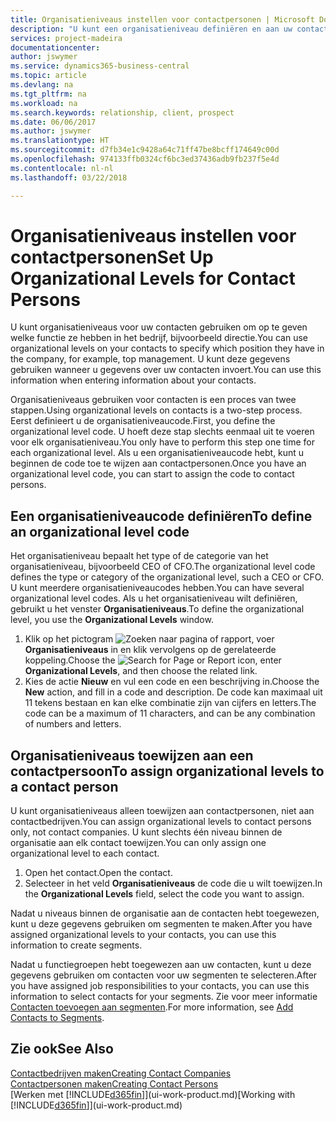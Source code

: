 ```yaml
---
title: Organisatieniveaus instellen voor contactpersonen | Microsoft Docs
description: "U kunt een organisatieniveau definiëren en aan uw contact toewijzen om de positie aan te geven die ze binnen hun bedrijf hebben, bijvoorbeeld directie."
services: project-madeira
documentationcenter: 
author: jswymer
ms.service: dynamics365-business-central
ms.topic: article
ms.devlang: na
ms.tgt_pltfrm: na
ms.workload: na
ms.search.keywords: relationship, client, prospect
ms.date: 06/06/2017
ms.author: jswymer
ms.translationtype: HT
ms.sourcegitcommit: d7fb34e1c9428a64c71ff47be8bcff174649c00d
ms.openlocfilehash: 974133ffb0324cf6bc3ed37436adb9fb237f5e4d
ms.contentlocale: nl-nl
ms.lasthandoff: 03/22/2018

---
```

# <a name="set-up-organizational-levels-for-contact-persons"></a><span data-ttu-id="4910d-103">Organisatieniveaus instellen voor contactpersonen</span><span class="sxs-lookup"><span data-stu-id="4910d-103">Set Up Organizational Levels for Contact Persons</span></span>
<span data-ttu-id="4910d-104">U kunt organisatieniveaus voor uw contacten gebruiken om op te geven welke functie ze hebben in het bedrijf, bijvoorbeeld directie.</span><span class="sxs-lookup"><span data-stu-id="4910d-104">You can use organizational levels on your contacts to specify which position they have in the company, for example, top management.</span></span> <span data-ttu-id="4910d-105">U kunt deze gegevens gebruiken wanneer u gegevens over uw contacten invoert.</span><span class="sxs-lookup"><span data-stu-id="4910d-105">You can use this information when entering information about your contacts.</span></span>

<span data-ttu-id="4910d-106">Organisatieniveaus gebruiken voor contacten is een proces van twee stappen.</span><span class="sxs-lookup"><span data-stu-id="4910d-106">Using organizational levels on contacts is a two-step process.</span></span> <span data-ttu-id="4910d-107">Eerst definieert u de organisatieniveaucode.</span><span class="sxs-lookup"><span data-stu-id="4910d-107">First, you define the organizational level code.</span></span> <span data-ttu-id="4910d-108">U hoeft deze stap slechts eenmaal uit te voeren voor elk organisatieniveau.</span><span class="sxs-lookup"><span data-stu-id="4910d-108">You only have to perform this step one time for each organizational level.</span></span> <span data-ttu-id="4910d-109">Als u een organisatieniveaucode hebt, kunt u beginnen de code toe te wijzen aan contactpersonen.</span><span class="sxs-lookup"><span data-stu-id="4910d-109">Once you have an organizational level code, you can start to assign the code to contact persons.</span></span>

## <a name="to-define-an-organizational-level-code"></a><span data-ttu-id="4910d-110">Een organisatieniveaucode definiëren</span><span class="sxs-lookup"><span data-stu-id="4910d-110">To define an organizational level code</span></span>
<span data-ttu-id="4910d-111">Het organisatieniveau bepaalt het type of de categorie van het organisatieniveau, bijvoorbeeld CEO of CFO.</span><span class="sxs-lookup"><span data-stu-id="4910d-111">The organizational level code defines the type or category of the organizational level, such a CEO  or CFO.</span></span> <span data-ttu-id="4910d-112">U kunt meerdere organisatieniveaucodes hebben.</span><span class="sxs-lookup"><span data-stu-id="4910d-112">You can have several organizational level codes.</span></span> <span data-ttu-id="4910d-113">Als u het organisatieniveau wilt definiëren, gebruikt u het venster **Organisatieniveaus**.</span><span class="sxs-lookup"><span data-stu-id="4910d-113">To define the organizational level, you use the **Organizational Levels** window.</span></span>

1. <span data-ttu-id="4910d-114">Klik op het pictogram ![Zoeken naar pagina of rapport](media/ui-search/search_small.png "pictogram Zoeken naar pagina of rapport"), voer **Organisatieniveaus** in en klik vervolgens op de gerelateerde koppeling.</span><span class="sxs-lookup"><span data-stu-id="4910d-114">Choose the ![Search for Page or Report](media/ui-search/search_small.png "Search for Page or Report icon") icon, enter **Organizational Levels**, and then choose the related link.</span></span>
2. <span data-ttu-id="4910d-115">Kies de actie **Nieuw** en vul een code en een beschrijving in.</span><span class="sxs-lookup"><span data-stu-id="4910d-115">Choose the **New** action, and fill in a code and description.</span></span> <span data-ttu-id="4910d-116">De code kan maximaal uit 11 tekens bestaan en kan elke combinatie zijn van cijfers en letters.</span><span class="sxs-lookup"><span data-stu-id="4910d-116">The code can be a maximum of 11 characters, and can be any combination of numbers and letters.</span></span>

## <a name="to-assign-organizational-levels-to-a-contact-person"></a><span data-ttu-id="4910d-117">Organisatieniveaus toewijzen aan een contactpersoon</span><span class="sxs-lookup"><span data-stu-id="4910d-117">To assign organizational levels to a contact person</span></span>
<span data-ttu-id="4910d-118">U kunt organisatieniveaus alleen toewijzen aan contactpersonen, niet aan contactbedrijven.</span><span class="sxs-lookup"><span data-stu-id="4910d-118">You can assign organizational levels to contact persons only, not contact companies.</span></span> <span data-ttu-id="4910d-119">U kunt slechts één niveau binnen de organisatie aan elk contact toewijzen.</span><span class="sxs-lookup"><span data-stu-id="4910d-119">You can only assign one organizational level to each contact.</span></span>

1. <span data-ttu-id="4910d-120">Open het contact.</span><span class="sxs-lookup"><span data-stu-id="4910d-120">Open the contact.</span></span>
2. <span data-ttu-id="4910d-121">Selecteer in het veld **Organisatieniveaus** de code die u wilt toewijzen.</span><span class="sxs-lookup"><span data-stu-id="4910d-121">In the **Organizational Levels** field, select the code you want to assign.</span></span>

<span data-ttu-id="4910d-122">Nadat u niveaus binnen de organisatie aan de contacten hebt toegewezen, kunt u deze gegevens gebruiken om segmenten te maken.</span><span class="sxs-lookup"><span data-stu-id="4910d-122">After you have assigned organizational levels to your contacts, you can use this information to create segments.</span></span>

<span data-ttu-id="4910d-123">Nadat u functiegroepen hebt toegewezen aan uw contacten, kunt u deze gegevens gebruiken om contacten voor uw segmenten te selecteren.</span><span class="sxs-lookup"><span data-stu-id="4910d-123">After you have assigned job responsibilities to your contacts, you can use this information to select contacts for your segments.</span></span> <span data-ttu-id="4910d-124">Zie voor meer informatie [Contacten toevoegen aan segmenten](marketing-add-contact-segment.md).</span><span class="sxs-lookup"><span data-stu-id="4910d-124">For more information, see [Add Contacts to Segments](marketing-add-contact-segment.md).</span></span>

## <a name="see-also"></a><span data-ttu-id="4910d-125">Zie ook</span><span class="sxs-lookup"><span data-stu-id="4910d-125">See Also</span></span>
[<span data-ttu-id="4910d-126">Contactbedrijven maken</span><span class="sxs-lookup"><span data-stu-id="4910d-126">Creating Contact Companies</span></span>](marketing-create-contact-companies.md)  
[<span data-ttu-id="4910d-127">Contactpersonen maken</span><span class="sxs-lookup"><span data-stu-id="4910d-127">Creating Contact Persons</span></span>](marketing-create-contact-persons.md)  
<span data-ttu-id="4910d-128">[Werken met [!INCLUDE[d365fin](includes/d365fin_md.md)]](ui-work-product.md)</span><span class="sxs-lookup"><span data-stu-id="4910d-128">[Working with [!INCLUDE[d365fin](includes/d365fin_md.md)]](ui-work-product.md)</span></span>  

